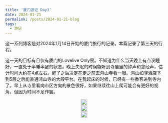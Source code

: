 ```yaml
---
title: '厦门游记 Day3'
date: 2024-01-21
permalink: /posts/2024-01-21-blog
tags:
  - 游记
---
```


这一系列博客是对2024年1月14日开始的厦门旅行的记录。本篇记录了第三天的行程。

这一天的目标有且仅有厦门的Lovelive Only展。不知道为什么当天晚上有点没睡好，一直处于半睡半醒的状态。晚上失眠的时候能听到寺庙里的钟声和念经声，估计时间大约在4点左右。醒了之后决定在走之前去鸿山寺看一眼。鸿山如驿酒店下到5层之后能直通鸿山寺的大殿平台。在我起床的时候，已经有一些香客进到寺内了。早上从寺里看向市区方向的景色很好，如果继续往山上爬可能会有更好的视角，但因为时间不足作罢。

<head>
  <meta charset="utf-8" />
  <title>Swiper demo</title>
  <meta name="viewport" content="width=device-width, initial-scale=1, minimum-scale=1, maximum-scale=1" />
  <!-- Link Swiper's CSS -->
  <link rel="stylesheet" href="../assets/css/swiper-bundle.min.css" />

  <!-- Demo styles -->
  <style>
    .swiper {
      width: 100%;
      height: 100%;
    }

    .swiper-slide {
      text-align: center;
      font-size: 18px;
      display: flex;
      justify-content: center;
      align-items: center;
    }

    .swiper-slide img {
      display: block;
      width: 100%;
      height: 100%;
      object-fit: cover;
    }
  </style>
</head>

  <!-- Swiper -->
  <div class="swiper mySwiper">
    <div class="swiper-wrapper">
      <div class="swiper-slide">
        <a href="https://lailaps0713-blog.oss-cn-shanghai.aliyuncs.com/img/2024/DSC_2879.jpg">
          <img src="https://lailaps0713-blog.oss-cn-shanghai.aliyuncs.com/img/2024/DSC_2879.jpg?x-oss-process=image/resize,m_pad,h_1280,w_1920,color_FFFFFF"/>
        </a>
      </div>
      <div class="swiper-slide">
        <a href="https://lailaps0713-blog.oss-cn-shanghai.aliyuncs.com/img/2024/DSC_2876.jpg">
          <img src="https://lailaps0713-blog.oss-cn-shanghai.aliyuncs.com/img/2024/DSC_2876.jpg?x-oss-process=image/resize,m_pad,h_1280,w_1920,color_FFFFFF"/>
        </a>
      </div>
      <div class="swiper-slide">
        <a href="https://lailaps0713-blog.oss-cn-shanghai.aliyuncs.com/img/2024/DSC_2886.jpg">
          <img src="https://lailaps0713-blog.oss-cn-shanghai.aliyuncs.com/img/2024/DSC_2886.jpg?x-oss-process=image/resize,m_pad,h_1280,w_1920,color_FFFFFF"/>
        </a>
      </div>
    </div>
    <div class="swiper-button-next"></div>
    <div class="swiper-button-prev"></div>
  </div>

早上又吃了一份沙茶面作为早餐，基本可以确定当地的沙茶酱和我在上海吃到的不太一样，花生味确实会重一些。以及鱼丸的味道不错。

在向星巢移动的过程中也途径了一号线的海上段。感觉那段只是普通的高架地铁，但是在海上，小红书上吹的有点过头了。如果线路高度低一些观感会好不少，但显然对维护是不太友好的。

到了之后意外的发现还有一个也是从深圳远征过来的朋友在同一班地铁上。于是一起走到了场馆附近。场馆对地铁不是很友好，但公交还算方便，以后到厦门可能还是得适应一下公交通勤的模式。

在场外还意外的遇到了一个撞衫的同好[^1]，如下图所示。

[![](https://lailaps0713-blog.oss-cn-shanghai.aliyuncs.com/img/2024/QQ%E5%9B%BE%E7%89%8720240119204653.jpg?x-oss-process=image/resize,m_pad,h_1280,w_1920,color_FFFFFF)](https://lailaps0713-blog.oss-cn-shanghai.aliyuncs.com/img/2024/QQ%E5%9B%BE%E7%89%8720240119204653.jpg)

场馆分成两层，一层放了很多立牌和背景板[^2]，二层则有两个部分。一个是同人贩售区，在二楼刚进场的位置，有个小台子上面有很多趴；另一个区域是主舞台，位置不是很好找，一开始甚至没注意到。但进去后的舞台区域不小，略大于上海的The BOXX。音响质量也不错[^3]。 

[![](https://lailaps0713-blog.oss-cn-shanghai.aliyuncs.com/img/2024/DSC_3038.jpg?x-oss-process=image/resize,m_pad,h_1280,w_1920,color_FFFFFF)](https://lailaps0713-blog.oss-cn-shanghai.aliyuncs.com/img/2024/DSC_3038.jpg)

因为写repo的时间距离活动有些长，也没做足够的回忆准备，活动细节不太能复述得的很清楚，只能写个大概了。

首先是活动流程。活动正式开始在10:45，持续到18:30，中间有半小时休息用来换电池。嘉宾活动在中间部分，分别是上半场结束和下半场开始，有如霖，笑颜姐和排排，还有一个当地嘉宾，但我没太记住名字。在全都结束之后还有半小时的随舞。在live场地旁边还有个小场地，嘉宾会在那里签售海报和明信片。在中间还会随机插入抽奖和报幕，不过不知道为什么所有的歌名都是被翻译过的，有时候需要想一下是哪首。可能是因为演出申报有一些限制？

顺便锐评一下这次活动用过的荧光棒，水4th的那一代king blade用电池很快且电压需求高，不能点亮之后电池塞给Lumica还能用1.5h才能彻底耗光电池电量。厦门LLO提供的咸鱼星在关闭后不支持记忆颜色有点难顶，不过也算挺有纪念意义的。Lumica的大闪光Blade 300和其他Lumica的荧光棒一样友好，电量充足的情况下色准很好，支持预选色，而且狙击色的功能也很实用。以后Lumica能出一代支持蓝牙调色的荧光棒就完美了。[^4]大闪就是副歌掰就完事了，玩的算是比较嗨，最后大闪消耗量差不多是16根，略少于ASL日均消耗量，但主要是后半段发现大闪消耗的差不多了只能省着用了。下图是当天掰掉的大闪尸体合影。

[![](https://lailaps0713-blog.oss-cn-shanghai.aliyuncs.com/img/2024/%E5%BE%AE%E4%BF%A1%E5%9B%BE%E7%89%87_20240121233426.jpg?x-oss-process=image/resize,m_pad,h_1280,w_1920,color_FFFFFF)](https://lailaps0713-blog.oss-cn-shanghai.aliyuncs.com/img/2024/%E5%BE%AE%E4%BF%A1%E5%9B%BE%E7%89%87_20240121233426.jpg.jpg)

接下来是大概的表演曲目，我之后看看能不能找到完整的曲目表。体感缪占了一大半，水和星差不多多，还有不少虹的Solo，没记错的话人应该是都上齐了，虽然步梦的梦之一步是艾玛跳的[^5]。然后上半场还有一组莲。这里记录一下自己印象比较深的舞台[^6]。

开场是缪的SD，OP1和一单，直接让全场的气氛嗨了起来。缪的曲目除了相对常规的那些SH[^8]，OP，辉夜城，SDS这类，还有一些平时不太能在展子上听到的歌。比如colorful voice，loneliest baby，wild star这样的。还有很多缪的solo和小组曲，比如珍珠星，磁力花园，硝子花园等曲目。不过三人小组里只有BiBi有表演，P组和lili white印象里都没有[^7]。还有就是这次有Arise的表演，唱了一首半。但不管怎么样终于是带Arise玩了。不过我有点意外的是这次没有出雪雪和Sunny Passion的。应援氛围上缪曲整体军call居多，没有特别猴。

水曲的话就相对常规一些，水蓝，OP，一到四单[^9]都有。但非常见曲有点少，有一些很想听的没有听到，比如TYF，海盗曲[^10]这些。水的小组曲和solo相对少一点，小组就上了GK，个人有印象的就曜和夜羽，以及AAO。不得不说AAO的节目效果是真的好，台上往下撒糖的时候我还捡到了。应援方面因为Mix开发的比较多台下就相对猴一些[^11]。整体氛围也挺热闹的。

星的话曲目相对更常规一些，感觉基本都是在其他展子上能见到的，OP1，小星星，拍手歌这类。印象比较深的有vn的solo，女仆可可[^12]的心跳在悦动，台下会跟着喊"西部呀卡农"，节目效果是真的足。很想知道表演者是怎么保持不笑场的。还有就是下半场的一次维他命。感觉那个舞台的完成度相当高。还有就是后面的Nonfiction!!.不过这次印象里好像没有始空（至少没那套衣服）。

虹是以solo为主，但也有DD组的小组曲，还有几个团曲。心动跑路人印象里没有，但是有虹四格op。和live上一样把侑哥哥抓上去跳舞了。还有就是定番的大马路，台上和台下全在大风车，可惜舞台特效没有给ksks封烟（x）。solo里印象最深的就是后面雪菜的三首连跳[^13]，但其他的solo也很爽。米娅甚至还准备了滑板车。

莲只有一组，但差不多也把一专跳全了。

还有一点比较特别的就是舞台会随机掉落特效，包括但不限于羽毛，礼花，人造雪[^17]等。希望以后展子上也能整点这种活。还有既然特效都准备好了，就不能在大马路的时候给ksks封个烟吗（怨念）

舞台时为了方便拍场相机挂的是50定，用来拍舞台这个焦距确实不太够。所以舞台照片就没拍几张，拍下来的也都是全景，下次拍舞台还是得带着720，虽然对旅行而言确实重了一些。

<!-- Swiper -->
  <div class="swiper mySwiper2">
    <div class="swiper-wrapper">
      <div class="swiper-slide">
        <a href="https://lailaps0713-blog.oss-cn-shanghai.aliyuncs.com/img/2024/DSC_2963.jpg">
          <img src="https://lailaps0713-blog.oss-cn-shanghai.aliyuncs.com/img/2024/DSC_2963.jpg?x-oss-process=image/resize,m_pad,h_1280,w_1920,color_FFFFFF"/>
        </a>
      </div>
      <div class="swiper-slide">
        <a href="https://lailaps0713-blog.oss-cn-shanghai.aliyuncs.com/img/2024/DSC_3007.jpg">
          <img src="https://lailaps0713-blog.oss-cn-shanghai.aliyuncs.com/img/2024/DSC_3007.jpg?x-oss-process=image/resize,m_pad,h_1280,w_1920,color_FFFFFF"/>
        </a>
      </div>
      <div class="swiper-slide">
        <a href="https://lailaps0713-blog.oss-cn-shanghai.aliyuncs.com/img/2024/DSC_2506.jpg">
          <img src="https://lailaps0713-blog.oss-cn-shanghai.aliyuncs.com/img/2024/DSC_2506.jpg?x-oss-process=image/resize,m_pad,h_1280,w_1920,color_FFFFFF"/>
        </a>
      </div>
      <div class="swiper-slide">
        <a href="https://lailaps0713-blog.oss-cn-shanghai.aliyuncs.com/img/2024/DSC_3114.jpg">
          <img src="https://lailaps0713-blog.oss-cn-shanghai.aliyuncs.com/img/2024/DSC_3114.jpg?x-oss-process=image/resize,m_pad,h_1280,w_1920,color_FFFFFF"/>
        </a>
      </div>
      <div class="swiper-slide">
        <a href="https://lailaps0713-blog.oss-cn-shanghai.aliyuncs.com/img/2024/DSC_3211.jpg">
          <img src="https://lailaps0713-blog.oss-cn-shanghai.aliyuncs.com/img/2024/DSC_3211.jpg?x-oss-process=image/resize,m_pad,h_1280,w_1920,color_FFFFFF"/>
        </a>
      </div>
      <div class="swiper-slide">
        <a href="https://lailaps0713-blog.oss-cn-shanghai.aliyuncs.com/img/2024/DSC_3025.jpg">
          <img src="https://lailaps0713-blog.oss-cn-shanghai.aliyuncs.com/img/2024/DSC_3025.jpg?x-oss-process=image/resize,m_pad,h_1280,w_1920,color_FFFFFF"/>
        </a>
      </div>
      <div class="swiper-slide">
        <a href="https://lailaps0713-blog.oss-cn-shanghai.aliyuncs.com/img/2024/DSC_3024.jpg">
          <img src="https://lailaps0713-blog.oss-cn-shanghai.aliyuncs.com/img/2024/DSC_3024.jpg?x-oss-process=image/resize,m_pad,h_1280,w_1920,color_FFFFFF"/>
        </a>
      </div>
    </div>
    <div class="swiper-button-next"></div>
    <div class="swiper-button-prev"></div>
  </div>

舞台结束后的随舞因为体力耗尽我就去地藏了。前几天的行程还是太特种兵了。最后SDS的气球雨和爱上你万岁的大合唱还是挺令人印象深刻的。[^16]

战利品展示环节因为买到的东西和拿到的签售都在深圳，只能在后面补图了。感觉比较有意思的是饼干形的毛绒吧唧，我买的是小屑屑的。还有就是三位嘉宾的to签海报/明信片，以及照片[^14]。

<!-- Swiper -->
  <div class="swiper mySwiper3">
    <div class="swiper-wrapper">
      <div class="swiper-slide">
        <div style="position: relative;">
          <a href="https://lailaps0713-blog.oss-cn-shanghai.aliyuncs.com/img/2024/DSC_3273.jpg">
            <img src="https://lailaps0713-blog.oss-cn-shanghai.aliyuncs.com/img/2024/DSC_3273.jpg?x-oss-process=image/resize,m_pad,h_1280,w_1920,color_FFFFFF"/>
          </a>
          <div style="position: absolute; bottom: 0; right: 0; background-color: #FFFFFF; opacity: 0.5">
            如霖
          </div>
        </div>
      </div>
      <div class="swiper-slide">
        <div style="position: relative;">
          <a href="https://lailaps0713-blog.oss-cn-shanghai.aliyuncs.com/img/2024/DSC_3280.jpg">
            <img src="https://lailaps0713-blog.oss-cn-shanghai.aliyuncs.com/img/2024/DSC_3280.jpg?x-oss-process=image/resize,m_pad,h_1280,w_1920,color_FFFFFF"/>
          </a>
          <div style="position: absolute; bottom: 0; right: 0; background-color: #FFFFFF; opacity: 0.5">
            排排
          </div>
        </div>
      </div>
      <div class="swiper-slide">
        <div style="position: relative;">
          <a href="https://lailaps0713-blog.oss-cn-shanghai.aliyuncs.com/img/2024/DSC_3279.jpg">
            <img src="https://lailaps0713-blog.oss-cn-shanghai.aliyuncs.com/img/2024/DSC_3279.jpg?x-oss-process=image/resize,m_pad,h_1280,w_1920,color_FFFFFF"/>
          </a>
          <div style="position: absolute; bottom: 0; right: 0; background-color: #FFFFFF; opacity: 0.5">
            李笑颜
          </div>
        </div>
      </div>
    </div>
    <div class="swiper-button-next"></div>
    <div class="swiper-button-prev"></div>
  </div>

然后是一些场照，大概也算是集邮？出镜的老师们的cn和空间链接我放在图片的右下角了。至于这次的拍摄经验总结可能就之后再找机会单开一篇了[^15]。

<!-- Swiper -->
  <div class="swiper mySwiper4">
    <div class="swiper-wrapper">
      <div class="swiper-slide">
        <div style="position: relative;">
          <a href="https://lailaps0713-blog.oss-cn-shanghai.aliyuncs.com/img/2024/DSC_2921.jpg">
            <img src="https://lailaps0713-blog.oss-cn-shanghai.aliyuncs.com/img/2024/DSC_2921.jpg?x-oss-process=image/resize,m_pad,h_1280,w_1920,color_FFFFFF"/>
          </a>
        </div>
      </div>
      <div class="swiper-slide">
        <a href="https://lailaps0713-blog.oss-cn-shanghai.aliyuncs.com/img/2024/DSC_2918.jpg">
          <img src="https://lailaps0713-blog.oss-cn-shanghai.aliyuncs.com/img/2024/DSC_2918.jpg?x-oss-process=image/resize,m_pad,h_1280,w_1920,color_FFFFFF"/>
        </a>
      </div>
      <div class="swiper-slide">
        <div style="position: relative;">
          <a href="https://lailaps0713-blog.oss-cn-shanghai.aliyuncs.com/img/2024/DSC_3050.jpg">
            <img src="https://lailaps0713-blog.oss-cn-shanghai.aliyuncs.com/img/2024/DSC_3050.jpg?x-oss-process=image/resize,m_pad,h_1280,w_1920,color_FFFFFF"/>
          </a>
          <div style="position: absolute; bottom: 0; right: 0; background-color: #FFFFFF; opacity: 0.5">
            <a href="https://user.qzone.qq.com/2413110086">千歌：星河曉霧</a>
          </div>
        </div>
      </div>
      <div class="swiper-slide">
        <div style="position: relative;">
          <a href="https://lailaps0713-blog.oss-cn-shanghai.aliyuncs.com/img/2024/QQ%E5%9B%BE%E7%89%8720240119224800.jpg">
            <img src="https://lailaps0713-blog.oss-cn-shanghai.aliyuncs.com/img/2024/QQ%E5%9B%BE%E7%89%8720240119224800.jpg?x-oss-process=image/resize,m_pad,h_1280,w_1920,color_FFFFFF"/>
          </a>
          <div style="position: absolute; bottom: 0; right: 0; background-color: #FFFFFF; opacity: 0.5">
            <a href="https://user.qzone.qq.com/1376972011">馒头</a>
          </div>
        </div>          
      </div>
      <div class="swiper-slide">
        <div style="position: relative;">
          <a href="https://lailaps0713-blog.oss-cn-shanghai.aliyuncs.com/img/2024/DSC_3265.jpg">
            <img src="https://lailaps0713-blog.oss-cn-shanghai.aliyuncs.com/img/2024/DSC_3265.jpg?x-oss-process=image/resize,m_pad,h_1280,w_1920,color_FFFFFF"/>
          </a>
          <div style="position: absolute; bottom: 0; right: 0; background-color: #FFFFFF; opacity: 0.5">
            <a href="https://user.qzone.qq.com/913230868">Eatingっ</a>
          </div>
        </div> 
      </div>
      <div class="swiper-slide">
        <div style="position: relative;">
          <a href="https://lailaps0713-blog.oss-cn-shanghai.aliyuncs.com/img/2024/QQ%E5%9B%BE%E7%89%8720240119201948.png">
            <img src="https://lailaps0713-blog.oss-cn-shanghai.aliyuncs.com/img/2024/QQ%E5%9B%BE%E7%89%8720240119201948.png?x-oss-process=image/resize,m_pad,h_1280,w_1920,color_FFFFFF"/>
          </a>
          <div style="position: absolute; bottom: 0; right: 0; background-color: #FFFFFF; opacity: 0.5">
            <a href="https://user.qzone.qq.com/540391688">深海触手小飞船</a>
          </div>
        </div> 
      </div>
    </div>
    <div class="swiper-button-next"></div>
    <div class="swiper-button-prev"></div>
  </div>

活动结束后因为时间问题干脆在厦门多留了一个晚上，临时找了万科云城附近的一个地方住。大概算是酒店式公寓，环境还行，胜在价格便宜。而且离会场只有三站公交车。如果之前和人拼房选在这里可能会比较好。旅游的时候订酒店还是得适应一下厦门这种更依赖于公交的交通系统的。


[^1]: 怎么德昌门T都能撞的，只能说福建离台湾太近了（x）
[^2]: 虽然坦白来讲背景墙对拍照并不是那么友好，很难用灯调整主体和背景之间的光比而且维持正确透视。或许我应该研究一下如何利用这种画好的背景板。
[^3]: 比The BOXX那个音响好多了，那个天天炸。虽然这个中间也炸（？）过一次，低音部分突然出了问题。
[^4]: 官棒就不能来点Lumica吗，苦king blade久矣
[^5]: 换歌易舞祭（确信）
[^6]: 和舞台事故（x）
[^7]: 但是想听微热和キミのくせに！
[^8]: SH有两次
[^9]: 可惜没拍下来跳马。不管看几次跳马都很帅。或者会有舞团现场表演MW吗。
[^10]: 虽然有作为登场音乐出现，旗子也准备了。但那个团有一些事故，不确定发生了什么，怀疑原计划是有海盗曲的但是因为一些意外取消了。
[^11]: 但海鲜Mix都喊不齐，还是不够厄。不过新的杏树mix喊得还行。
[^12]: 似乎是私设
[^13]: 我一直都是中川菜菜单推人啊
[^14]: 想着总不能白背灯和柔光箱过来+感觉自己不适合出镜。大概算是某种摄影佬独有的奇怪集邮方式？
[^15]: 这次确实有点没拍爽。不过一直在舞台附近活动，也没时间去拍照。感觉下次可以想办法再减减负了。以及立德合照我似乎只扩了奇卡的列…
[^16]: 但是气球掉到地面上之后就开始爆，差不多就和扔了一堆摔炮一样。
[^17]: 人造雪的味道很重

<!-- Swiper JS -->
  <script src="../assets/js/swiper-bundle.min.js"></script>

  <!-- Initialize Swiper -->
  <script>
    var swiper = new Swiper(".mySwiper", {
      autoHeight: true,
      loop: true,
      navigation: {
        nextEl: ".swiper-button-next",
        prevEl: ".swiper-button-prev",
      },
    });
    var swiper = new Swiper(".mySwiper2", {
      autoHeight: true,
      loop: true,
      navigation: {
        nextEl: ".swiper-button-next",
        prevEl: ".swiper-button-prev",
      },
    });
    var swiper = new Swiper(".mySwiper3", {
      autoHeight: true,
      loop: true,
      navigation: {
        nextEl: ".swiper-button-next",
        prevEl: ".swiper-button-prev",
      },
    });
    var swiper = new Swiper(".mySwiper4", {
      autoHeight: true,
      loop: true,
      navigation: {
        nextEl: ".swiper-button-next",
        prevEl: ".swiper-button-prev",
      },
    });
  </script>
